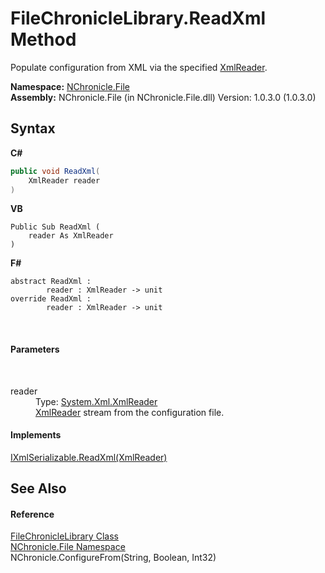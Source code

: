 # FileChronicleLibrary.ReadXml Method 
 

Populate configuration from XML via the specified <a href="http://msdn2.microsoft.com/en-us/library/b8a5e1s5" target="_blank">XmlReader</a>.

**Namespace:**&nbsp;<a href="N_NChronicle_File.md">NChronicle.File</a><br />**Assembly:**&nbsp;NChronicle.File (in NChronicle.File.dll) Version: 1.0.3.0 (1.0.3.0)

## Syntax

**C#**<br />
``` C#
public void ReadXml(
	XmlReader reader
)
```

**VB**<br />
``` VB
Public Sub ReadXml ( 
	reader As XmlReader
)
```

**F#**<br />
``` F#
abstract ReadXml : 
        reader : XmlReader -> unit 
override ReadXml : 
        reader : XmlReader -> unit 
```

<br />

#### Parameters
&nbsp;<dl><dt>reader</dt><dd>Type: <a href="http://msdn2.microsoft.com/en-us/library/b8a5e1s5" target="_blank">System.Xml.XmlReader</a><br /><a href="http://msdn2.microsoft.com/en-us/library/b8a5e1s5" target="_blank">XmlReader</a> stream from the configuration file.</dd></dl>

#### Implements
<a href="http://msdn2.microsoft.com/en-us/library/w6txf8t9" target="_blank">IXmlSerializable.ReadXml(XmlReader)</a><br />

## See Also


#### Reference
<a href="T_NChronicle_File_FileChronicleLibrary.md">FileChronicleLibrary Class</a><br /><a href="N_NChronicle_File.md">NChronicle.File Namespace</a><br />NChronicle.ConfigureFrom(String, Boolean, Int32)<br />
